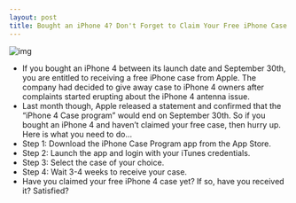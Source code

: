 ```yaml
---
layout: post
title: Bought an iPhone 4? Don't Forget to Claim Your Free iPhone Case
---
```

![img](http://media.idownloadblog.com/wp-content/uploads/2010/09/iPhone-4-Case-Program2.jpg)
* If you bought an iPhone 4 between its launch date and September 30th, you are entitled to receiving a free iPhone case from Apple. The company had decided to give away case to iPhone 4 owners after complaints started erupting about the iPhone 4 antenna issue.
* Last month though, Apple released a statement and confirmed that the “iPhone 4 Case program” would end on September 30th. So if you bought an iPhone 4 and haven’t claimed your free case, then hurry up. Here is what you need to do…
* Step 1: Download the iPhone Case Program app from the App Store.
* Step 2: Launch the app and login with your iTunes credentials.
* Step 3: Select the case of your choice.
* Step 4: Wait 3-4 weeks to receive your case.
* Have you claimed your free iPhone 4 case yet? If so, have you received it? Satisfied?

